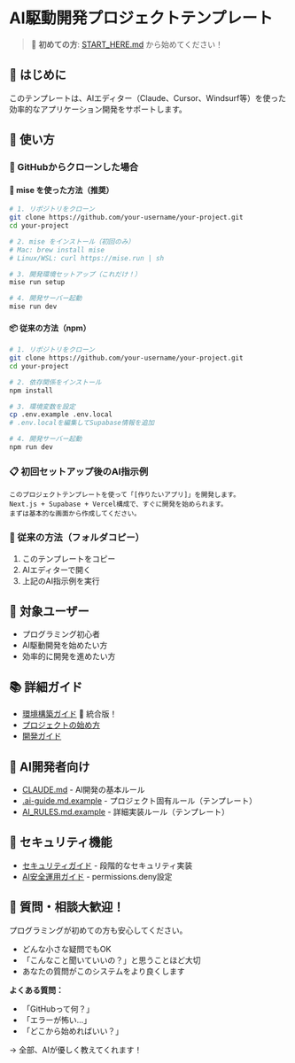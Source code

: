 # AI駆動開発プロジェクトテンプレート

> 🚀 **初めての方**: [START_HERE.md](START_HERE.md) から始めてください！

## 🚀 はじめに
このテンプレートは、AIエディター（Claude、Cursor、Windsurf等）を使った効率的なアプリケーション開発をサポートします。

## 📁 使い方

### 🔄 GitHubからクローンした場合

#### 🚀 mise を使った方法（推奨）
```bash
# 1. リポジトリをクローン
git clone https://github.com/your-username/your-project.git
cd your-project

# 2. mise をインストール（初回のみ）
# Mac: brew install mise
# Linux/WSL: curl https://mise.run | sh

# 3. 開発環境セットアップ（これだけ！）
mise run setup

# 4. 開発サーバー起動
mise run dev
```

#### 📦 従来の方法（npm）
```bash
# 1. リポジトリをクローン
git clone https://github.com/your-username/your-project.git
cd your-project

# 2. 依存関係をインストール
npm install

# 3. 環境変数を設定
cp .env.example .env.local
# .env.localを編集してSupabase情報を追加

# 4. 開発サーバー起動
npm run dev
```

### 📋 初回セットアップ後のAI指示例
```
このプロジェクトテンプレートを使って「[作りたいアプリ]」を開発します。
Next.js + Supabase + Vercel構成で、すぐに開発を始められます。
まずは基本的な画面から作成してください。
```

### 📂 従来の方法（フォルダコピー）
1. このテンプレートをコピー
2. AIエディターで開く
3. 上記のAI指示例を実行

## 🎯 対象ユーザー
- プログラミング初心者
- AI駆動開発を始めたい方
- 効率的に開発を進めたい方

## 📚 詳細ガイド
- [環境構築ガイド](docs/01-getting-started/ENVIRONMENT_SETUP.md) 🌟 統合版！
- [プロジェクトの始め方](START_HERE.md)
- [開発ガイド](docs/02-development/)

## 🤖 AI開発者向け
- [CLAUDE.md](CLAUDE.md) - AI開発の基本ルール
- [.ai-guide.md.example](.ai-guide.md.example) - プロジェクト固有ルール（テンプレート）
- [AI_RULES.md.example](AI_RULES.md.example) - 詳細実装ルール（テンプレート）

## 🔐 セキュリティ機能
- [セキュリティガイド](docs/03-security/) - 段階的なセキュリティ実装
- [AI安全運用ガイド](docs/03-security/05-AI安全運用ガイド.md) - permissions.deny設定

## 💬 質問・相談大歓迎！

プログラミングが初めての方も安心してください。
- どんな小さな疑問でもOK
- 「こんなこと聞いていいの？」と思うことほど大切
- あなたの質問がこのシステムをより良くします

**よくある質問：**
- 「GitHubって何？」
- 「エラーが怖い...」
- 「どこから始めればいい？」

→ 全部、AIが優しく教えてくれます！
